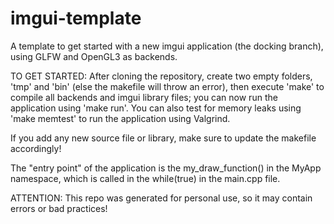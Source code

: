 # imgui-template

A template to get started with a new imgui application (the docking branch), using GLFW and OpenGL3 as backends.

TO GET STARTED:
After cloning the repository, create two empty folders, 'tmp' and 'bin' (else the makefile will throw an error), then execute 'make' to compile all backends and imgui library files; you can now run the application using 'make run'. You can also test for memory leaks using 'make memtest' to run the application using Valgrind.

If you add any new source file or library, make sure to update the makefile accordingly!

The "entry point" of the application is the my_draw_function() in the MyApp namespace, which is called in the while(true) in the main.cpp file.

ATTENTION: This repo was generated for personal use, so it may contain errors or bad practices!
